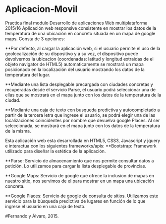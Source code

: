# Aplicacion-Movil
Practica final modulo Desarrollo de aplicaciones Web multiplataforma 2015/16
Aplicación web responsive consistente en mostrar los datos de la temperatura de una ubicación en concreto situada en un mapa de google 
maps.
Consta de 3 opciones:

  **Por defecto, al cargar la aplicación web, si el usuario permite el uso de la geolocalización de su dispositivo y a su vez, el dispositivo
 puede devolvernos la ubicacion (coordenadas: latitud y longitud extraidas de el objeto navigator de HTML5) automaticamente se mostrará
 un mapa posicionado en la localización del usuario mostrando los datos de la temperatura del lugar.
 
  **Mediante una lista desplegable precargada con ciudades concretas y recuperadas desde el servicio Parse, el usuario podrá seleccionar una 
 de ellas que se mostrará en el mapa junto con los datos de la temperatura de la ciudad.
 
  **Mediante una caja de texto con busqueda predictiva y autocompletado a partir de la tercera letra que ingrese el usuario, se podrá elegir
 una de las localizaciones coincidentes por nombre que devuelva google Places. Al ser seleccionada, se mostrará en el mapa junto con los 
 datos de la temperatura de la misma.
 
 Esta aplicación web esta desarrollada en HTML5, CSS3, Javascript y jquery e interactua con los siguientes frameworks/apis:
   **Bootstrap:     Framework utilizado para diseñar la estética de la aplicación.
   
   **Parse:         Servicio de almacenamiento que nos permite consultar datos a petición. Lo utilizamos para cargar la lista desplegable de 
                    provincias.
                    
   **Google Maps:   Servicio de google que ofrece la inclusion de mapas en nuestro sitio, nos servimos de el para mostrar en un mapa
                    una ubicación concreta.
                    
   **Google Places: Servicio de google de consulta de sitios. Utilizamos este servicio para la búsqueda predictiva de lugares en función
                    de lo que ingrese el usuario en una caja de texto.

#Fernando y Álvaro, 2015.

